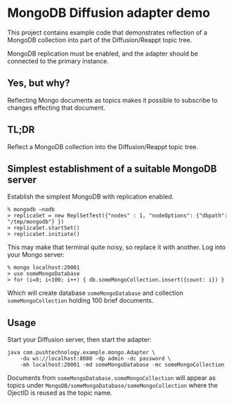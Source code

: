 # MongoDB Diffusion adapter demo

This project contains example code that demonstrates reflection of a MongoDB collection
into part of the Diffusion/Reappt topic tree.

MongoDB replication must be enabled, and the adapter should be connected to the
primary instance.

## Yes, but why?

Reflecting Mongo documents as topics makes it possible to subscribe to changes effecting that document.
 
## TL;DR

Reflect a MongoDB collection into the Diffusion/Reappt topic tree.

## Simplest establishment of a suitable MongoDB server

Establish the simplest MongoDB with replication enabled.

    % mongodb —nodb
    > replicaSet = new ReplSetTest({"nodes" : 1, "nodeOptions": {"dbpath": "/tmp/mongodb"} })
    > replicaSet.startSet()
    > replicaSet.initiate()

This may make that terminal quite noisy, so replace it with another. Log into 
your Mongo server:

    % mongo localhost:20001
    > use someMongoDatabase
    > for (i=0; i<100; i++) { db.someMongoCollection.insert({count: i}) }
    
Which will create database `someMongoDatabase` and collection `someMongoCollection` 
holding 100 brief documents.
        

## Usage

Start your Diffusion server, then start the adapter:

    java com.pushtechnology.example.mongo.Adapter \
        -du ws://localhost:8080 -dp admin -dc password \
        -mh localhost:20001 -md someMongoDatabase -mc someMongoCollection

Documents from `someMongoDatabase.someMongoCollection` will appear as topics under
`MongoDB/someMongoDatabase/someMongoCollection` where the OjectID is reused as 
the topic name.

  